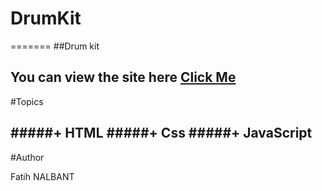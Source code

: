 # DrumKit


=======
##Drum kit

You can view the site here [Click Me](page)
------
#Topics

#####+ HTML
#####+ Css
#####+ JavaScript
------

#Author

Fatih NALBANT
